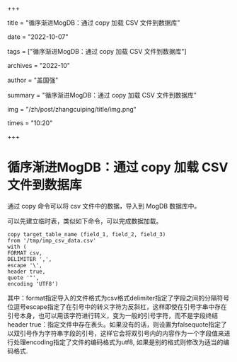 +++

title = "循序渐进MogDB：通过 copy 加载 CSV 文件到数据库" 

date = "2022-10-07" 

tags = ["循序渐进MogDB：通过 copy 加载 CSV 文件到数据库"] 

archives = "2022-10" 

author = "盖国强" 

summary = "循序渐进MogDB：通过 copy 加载 CSV 文件到数据库"

img = "/zh/post/zhangcuiping/title/img.png" 

times = "10:20"

+++

# 循序渐进MogDB：通过 copy 加载 CSV 文件到数据库



通过 copy 命令可以将 csv 文件中的数据，导入到 MogDB 数据库中。

可以先建立临时表，类似如下命令，可以完成数据加载。

```
copy target_table_name (field_1, field_2, field_3)
from '/tmp/imp_csv_data.csv'
with (
FORMAT csv,
DELIMITER ',',
escape '\',
header true,
quote '"',
encoding 'UTF8')
```

其中：format指定导入的文件格式为csv格式delimiter指定了字段之间的分隔符号位逗号escape指定了在引号中的转义字符为反斜杠，这样即使在引号字串中存在引号本身，也可以用该字符进行转义，变为一般的引号字符，而不是字段终结header true：指定文件中存在表头。如果没有的话，则设置为falsequote指定了以双引号作为字符串字段的引号，这样它会将双引号内的内容作为一个字段值来进行处理encoding指定了文件的编码格式为utf8, 如果是别的格式则修改为适当的编码格式.